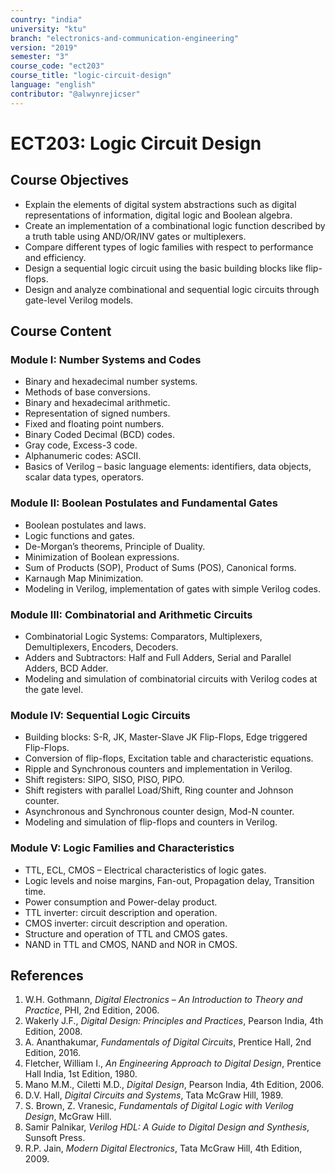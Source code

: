 ```yaml
---
country: "india"
university: "ktu"
branch: "electronics-and-communication-engineering"
version: "2019"
semester: "3"
course_code: "ect203"
course_title: "logic-circuit-design"
language: "english"
contributor: "@alwynrejicser"
---
```


# ECT203: Logic Circuit Design

## Course Objectives

- Explain the elements of digital system abstractions such as digital representations of information, digital logic and Boolean algebra.
- Create an implementation of a combinational logic function described by a truth table using AND/OR/INV gates or multiplexers.
- Compare different types of logic families with respect to performance and efficiency.
- Design a sequential logic circuit using the basic building blocks like flip-flops.
- Design and analyze combinational and sequential logic circuits through gate-level Verilog models.

## Course Content

### Module I: Number Systems and Codes

- Binary and hexadecimal number systems.
- Methods of base conversions.
- Binary and hexadecimal arithmetic.
- Representation of signed numbers.
- Fixed and floating point numbers.
- Binary Coded Decimal (BCD) codes.
- Gray code, Excess-3 code.
- Alphanumeric codes: ASCII.
- Basics of Verilog – basic language elements: identifiers, data objects, scalar data types, operators.

### Module II: Boolean Postulates and Fundamental Gates

- Boolean postulates and laws.
- Logic functions and gates.
- De-Morgan’s theorems, Principle of Duality.
- Minimization of Boolean expressions.
- Sum of Products (SOP), Product of Sums (POS), Canonical forms.
- Karnaugh Map Minimization.
- Modeling in Verilog, implementation of gates with simple Verilog codes.

### Module III: Combinatorial and Arithmetic Circuits

- Combinatorial Logic Systems: Comparators, Multiplexers, Demultiplexers, Encoders, Decoders.
- Adders and Subtractors: Half and Full Adders, Serial and Parallel Adders, BCD Adder.
- Modeling and simulation of combinatorial circuits with Verilog codes at the gate level.

### Module IV: Sequential Logic Circuits

- Building blocks: S-R, JK, Master-Slave JK Flip-Flops, Edge triggered Flip-Flops.
- Conversion of flip-flops, Excitation table and characteristic equations.
- Ripple and Synchronous counters and implementation in Verilog.
- Shift registers: SIPO, SISO, PISO, PIPO.
- Shift registers with parallel Load/Shift, Ring counter and Johnson counter.
- Asynchronous and Synchronous counter design, Mod-N counter.
- Modeling and simulation of flip-flops and counters in Verilog.

### Module V: Logic Families and Characteristics

- TTL, ECL, CMOS – Electrical characteristics of logic gates.
- Logic levels and noise margins, Fan-out, Propagation delay, Transition time.
- Power consumption and Power-delay product.
- TTL inverter: circuit description and operation.
- CMOS inverter: circuit description and operation.
- Structure and operation of TTL and CMOS gates.
- NAND in TTL and CMOS, NAND and NOR in CMOS.

## References

1. W.H. Gothmann, *Digital Electronics – An Introduction to Theory and Practice*, PHI, 2nd Edition, 2006.
2. Wakerly J.F., *Digital Design: Principles and Practices*, Pearson India, 4th Edition, 2008.
3. A. Ananthakumar, *Fundamentals of Digital Circuits*, Prentice Hall, 2nd Edition, 2016.
4. Fletcher, William I., *An Engineering Approach to Digital Design*, Prentice Hall India, 1st Edition, 1980.
5. Mano M.M., Ciletti M.D., *Digital Design*, Pearson India, 4th Edition, 2006.
6. D.V. Hall, *Digital Circuits and Systems*, Tata McGraw Hill, 1989.
7. S. Brown, Z. Vranesic, *Fundamentals of Digital Logic with Verilog Design*, McGraw Hill.
8. Samir Palnikar, *Verilog HDL: A Guide to Digital Design and Synthesis*, Sunsoft Press.
9. R.P. Jain, *Modern Digital Electronics*, Tata McGraw Hill, 4th Edition, 2009.
